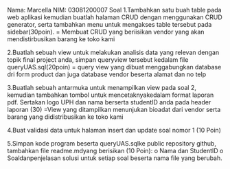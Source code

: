 Nama: Marcella
NIM: 03081200007
Soal
1.Tambahkan satu buah table pada web aplikasi kemudian buatlah halaman CRUD dengan menggunakan CRUD generator, serta tambahkan menu untuk mengakses table tersebut pada sidebar(30poin).
= Membuat CRUD yang beriisikan vendor yang akan mendistirbusikan barang ke toko kami

2.Buatlah sebuah view untuk melakukan analisis data yang relevan dengan topik final project anda, simpan queryview tersebut kedalam file queryUAS.sql(20poin)
= query view yang dibuat menggabungkan database dri form product dan juga database vendor beserta alamat dan no telp

3.Buatlah sebuah antarmuka untuk menampilkan view pada soal 2, kemudian tambahkan tombol untuk mencetaknyakedalam format laporan pdf. Sertakan logo UPH dan nama berserta studentID anda pada header laporan (30)
=View yang ditampilkan menunjukan bioadat dari vendor serta barang yang didistribusikan ke toko kami

4.Buat validasi data untuk halaman insert dan update soal nomor 1 (10 Poin)

5.Simpan kode program beserta queryUAS.sqlke public repository github, tambahkan file readme.mdyang  berisikan (10 Poin):
o Nama dan StudentID
o Soaldanpenjelasan solusi untuk setiap soal beserta nama file yang berubah.